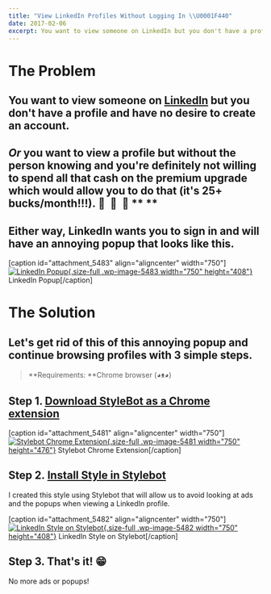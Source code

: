 ```yaml
---
title: "View LinkedIn Profiles Without Logging In \\U0001F440"
date: 2017-02-06
excerpt: You want to view someone on LinkedIn but you don't have a profile and have no desire to create an account.
---
```


**The Problem**
===============

You want to view someone on [LinkedIn](https://linkedin.com/in/fvcproductions) but you don't have a profile and have no desire to create an account.
---------------------------------------------------------------------------------------------------------------------------------------------------

*Or* you want to view a profile but without the person knowing and you're definitely not willing to spend all that cash on the premium upgrade which would allow you to do that (it's 25+ bucks/month!!!). 💸  💸  💸 ** **
------------------------------------------------------------------------------------------------------------------------------------------------------------------------------------------------------------------------

**Either way, LinkedIn wants you to sign in and will have an annoying popup that looks like this.**
---------------------------------------------------------------------------------------------------

\[caption id="attachment\_5483" align="aligncenter"
width="750"\][![LinkedIn
Popup](https://fvcproductions.files.wordpress.com/2017/01/bill-gates-linkedin.png){.size-full
.wp-image-5483 width="750"
height="408"}](https://fvcproductions.files.wordpress.com/2017/01/bill-gates-linkedin.png)
LinkedIn Popup\[/caption\]

The Solution
============

Let's get rid of this of this annoying popup and continue browsing profiles with 3 simple steps.
------------------------------------------------------------------------------------------------

> **Requirements: **Chrome browser (◕ᴥ◕)

Step 1. [Download StyleBot as a Chrome extension](https://chrome.google.com/webstore/detail/stylebot/oiaejidbmkiecgbjeifoejpgmdaleoha?hl=en)
--------------------------------------------------------------------------------------------------------------------------------------------

\[caption id="attachment\_5481" align="aligncenter"
width="750"\][![Stylebot Chrome
Extension](https://fvcproductions.files.wordpress.com/2017/01/stylebot-chrome-web-store.png){.size-full
.wp-image-5481 width="750"
height="476"}](https://fvcproductions.files.wordpress.com/2017/01/stylebot-chrome-web-store.png)
Stylebot Chrome Extension\[/caption\]

Step 2. [Install Style in Stylebot](https://stylebot.me/styles/15975)
--------------------------------------------------------------------

I created this style using Stylebot that will allow us to avoid looking
at ads and the popups when viewing a LinkedIn profile.

\[caption id="attachment\_5482" align="aligncenter"
width="750"\][![LinkedIn Style on
Stylebot](https://fvcproductions.files.wordpress.com/2017/01/view-linkedin-profiles-without-logging-in.png){.size-full
.wp-image-5482 width="750"
height="408"}](https://fvcproductions.files.wordpress.com/2017/01/view-linkedin-profiles-without-logging-in.png)
LinkedIn Style on Stylebot\[/caption\]

Step 3. **That's it! 😁**
------------------------

No more ads or popups!

